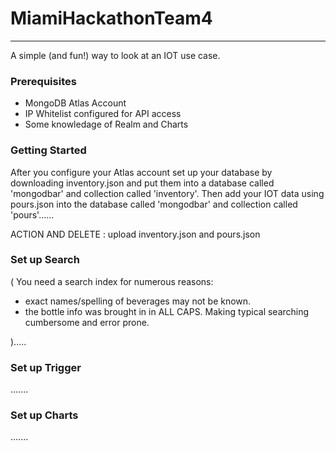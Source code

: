 # MiamiHackathonTeam4

---

A simple (and fun!) way to look at an IOT use case.  

### Prerequisites

* MongoDB Atlas Account
* IP Whitelist configured for API access
* Some knowledage of Realm and Charts


### Getting Started

After you configure your Atlas account set up your database by downloading inventory.json and put them into a database called 'mongodbar' and collection called 'inventory'.  Then add your IOT data using pours.json into the database called 'mongodbar' and collection called 'pours'......

ACTION AND DELETE : upload inventory.json and pours.json


### Set up Search

(
You need a search index for numerous reasons:
* exact names/spelling of beverages may not be known. 
* the bottle info was brought in in ALL CAPS.  Making typical searching cumbersome and error prone.  

).....


### Set up Trigger

.......


### Set up Charts


.......
